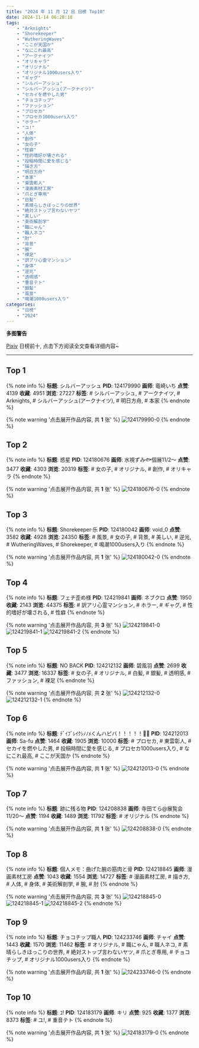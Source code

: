 ```yaml
---
title: "2024 年 11 月 12 日 日榜 Top10"
date: 2024-11-14 06:28:18
tags:
    - "Arknights"
    - "Shorekeeper"
    - "WutheringWaves"
    - "ここが天国か"
    - "なにこれ最高"
    - "アークナイツ"
    - "オリキャラ"
    - "オリジナル"
    - "オリジナル1000users入り"
    - "ギャグ"
    - "シルバーアッシュ"
    - "シルバーアッシュ(アークナイツ)"
    - "セカイを燃やした男"
    - "チョコチップ"
    - "ファッション"
    - "プロセカ"
    - "プロセカ1000users入り"
    - "ホラー"
    - "ユ!"
    - "人体"
    - "創作"
    - "女の子"
    - "性癖"
    - "性的嗜好が壊される"
    - "投稿時間に愛を感じる"
    - "描き方"
    - "明日方舟"
    - "本家"
    - "東雲彰人"
    - "漫画素材工房"
    - "爪とぎ専用"
    - "白髪"
    - "素晴らしきほっこりの世界"
    - "絶対ストップ言わないヤツ"
    - "美しい"
    - "美術解剖学"
    - "職にゃん"
    - "職人ネコ"
    - "肘"
    - "背景"
    - "腕"
    - "裸足"
    - "訳アリ心霊マンション"
    - "身体"
    - "逆光"
    - "透明感"
    - "重音テト"
    - "銀髪"
    - "風景"
    - "鳴潮1000users入り"
categories:
    - "日榜"
    - "2024"
---
```


<i class="fa fa-triangle-exclamation"></i>**多图警告**<i class="fa fa-triangle-exclamation"></i>

[Pixiv](https://www.pixiv.net/) 日榜前十, 点击下方阅读全文查看详细内容~

<!-- more -->

---

## Top 1

{% note info %}
**标题**: シルバーアッシュ
**PID**: 124179990 **画师**: 竜崎いち
**点赞**: 4139 **收藏**: 4951 **浏览**: 27227
**标签**: # シルバーアッシュ, # アークナイツ, # Arknights, # シルバーアッシュ(アークナイツ), # 明日方舟, # 本家
{% endnote %}

{% note warning '点击展开作品内容, 共 **1** 张' %}
![124179990-0](https://i.pixiv.re/img-original/img/2024/11/11/00/00/31/124179990_p0.jpg)
{% endnote %}

## Top 2

{% note info %}
**标题**: 惑星
**PID**: 124180676 **画师**: 水視ずみ🐟個展11/2〜
**点赞**: 3477 **收藏**: 4303 **浏览**: 20319
**标签**: # 女の子, # オリジナル, # 創作, # オリキャラ
{% endnote %}

{% note warning '点击展开作品内容, 共 **1** 张' %}
![124180676-0](https://i.pixiv.re/img-original/img/2024/11/11/00/07/52/124180676_p0.png)
{% endnote %}

## Top 3

{% note info %}
**标题**: Shorekeeper·乐
**PID**: 124180042 **画师**: void_0
**点赞**: 3582 **收藏**: 4928 **浏览**: 24350
**标签**: # 風景, # 女の子, # 背景, # 美しい, # 逆光, # WutheringWaves, # Shorekeeper, # 鳴潮1000users入り
{% endnote %}

{% note warning '点击展开作品内容, 共 **1** 张' %}
![124180042-0](https://i.pixiv.re/img-original/img/2024/11/11/00/00/41/124180042_p0.jpg)
{% endnote %}

## Top 4

{% note info %}
**标题**: フェチ歪め様
**PID**: 124219841 **画师**: ネブクロ
**点赞**: 1950 **收藏**: 2143 **浏览**: 44375
**标签**: # 訳アリ心霊マンション, # ホラー, # ギャグ, # 性的嗜好が壊される, # 性癖
{% endnote %}

{% note warning '点击展开作品内容, 共 **3** 张' %}
![124219841-0](https://i.pixiv.re/img-original/img/2024/11/12/07/19/48/124219841_p0.jpg)
![124219841-1](https://i.pixiv.re/img-original/img/2024/11/12/07/19/48/124219841_p1.jpg)
![124219841-2](https://i.pixiv.re/img-original/img/2024/11/12/07/19/48/124219841_p2.jpg)
{% endnote %}

## Top 5

{% note info %}
**标题**: NO BACK
**PID**: 124212132 **画师**: 碧風羽
**点赞**: 2699 **收藏**: 3477 **浏览**: 16337
**标签**: # 女の子, # オリジナル, # 白髪, # 銀髪, # 透明感, # ファッション, # 裸足
{% endnote %}

{% note warning '点击展开作品内容, 共 **2** 张' %}
![124212132-0](https://i.pixiv.re/img-original/img/2024/11/12/00/00/34/124212132_p0.jpg)
![124212132-1](https://i.pixiv.re/img-original/img/2024/11/12/00/00/34/124212132_p1.jpg)
{% endnote %}

## Top 6

{% note info %}
**标题**: ﾃﾞｲﾌﾞﾚｲｸｼﾉﾉﾒくんハピバ！！！！！🎂🎉
**PID**: 124212013 **画师**: Sa-fu
**点赞**: 1464 **收藏**: 1905 **浏览**: 10000
**标签**: # プロセカ, # 東雲彰人, # セカイを燃やした男, # 投稿時間に愛を感じる, # プロセカ1000users入り, # なにこれ最高, # ここが天国か
{% endnote %}

{% note warning '点击展开作品内容, 共 **1** 张' %}
![124212013-0](https://i.pixiv.re/img-original/img/2024/11/12/00/00/06/124212013_p0.jpg)
{% endnote %}

## Top 7

{% note info %}
**标题**: 跡に残る物
**PID**: 124208838 **画师**: 寺田てら@展覧会11/20〜
**点赞**: 1194 **收藏**: 1489 **浏览**: 11792
**标签**: # オリジナル
{% endnote %}

{% note warning '点击展开作品内容, 共 **1** 张' %}
![124208838-0](https://i.pixiv.re/img-original/img/2024/11/11/22/42/35/124208838_p0.jpg)
{% endnote %}

## Top 8

{% note info %}
**标题**: 個人メモ：曲げた腕の筋肉と骨
**PID**: 124218845 **画师**: 漫画素材工房
**点赞**: 1043 **收藏**: 1554 **浏览**: 14727
**标签**: # 漫画素材工房, # 描き方, # 人体, # 身体, # 美術解剖学, # 腕, # 肘
{% endnote %}

{% note warning '点击展开作品内容, 共 **3** 张' %}
![124218845-0](https://i.pixiv.re/img-original/img/2024/11/12/06/00/08/124218845_p0.jpg)
![124218845-1](https://i.pixiv.re/img-original/img/2024/11/12/06/00/08/124218845_p1.jpg)
![124218845-2](https://i.pixiv.re/img-original/img/2024/11/12/06/00/08/124218845_p2.jpg)
{% endnote %}

## Top 9

{% note info %}
**标题**: チョコチップ職人
**PID**: 124233746 **画师**: チャイ
**点赞**: 1443 **收藏**: 1570 **浏览**: 11462
**标签**: # オリジナル, # 職にゃん, # 職人ネコ, # 素晴らしきほっこりの世界, # 絶対ストップ言わないヤツ, # 爪とぎ専用, # チョコチップ, # オリジナル1000users入り
{% endnote %}

{% note warning '点击展开作品内容, 共 **1** 张' %}
![124233746-0](https://i.pixiv.re/img-original/img/2024/11/12/20/30/03/124233746_p0.png)
{% endnote %}

## Top 10

{% note info %}
**标题**: ﾕ!
**PID**: 124183179 **画师**: キリ
**点赞**: 925 **收藏**: 1377 **浏览**: 8373
**标签**: # ユ!, # 重音テト
{% endnote %}

{% note warning '点击展开作品内容, 共 **1** 张' %}
![124183179-0](https://i.pixiv.re/img-original/img/2024/11/11/01/18/23/124183179_p0.png)
{% endnote %}

